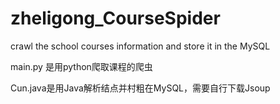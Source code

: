 # zheligong_CourseSpider
crawl the school courses information and store it in the MySQL

main.py 是用python爬取课程的爬虫

Cun.java是用Java解析结点并村粗在MySQL，需要自行下载Jsoup
